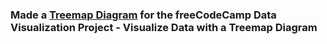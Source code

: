 ### Made a [Treemap Diagram](https://jylee2.github.io/treemap-diagram/) for the freeCodeCamp Data Visualization Project - Visualize Data with a Treemap Diagram
